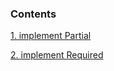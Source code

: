 ### Contents

[1. implement Partial<T>](1.implement-Partial-T.md)

[2. implement Required<T>](2.implement-Required-T.md)
